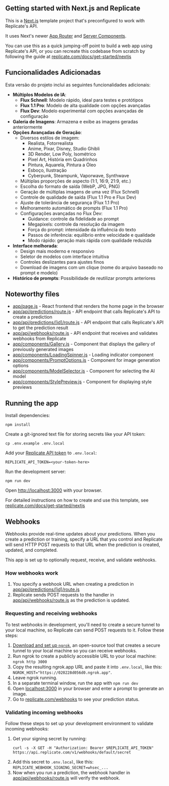 ## Getting started with Next.js and Replicate



This is a [Next.js](https://nextjs.org/) template project that's preconfigured to work with Replicate's API.

It uses Next's newer [App Router](https://nextjs.org/docs/app) and [Server Components](https://nextjs.org/docs/app/building-your-application/rendering/server-components).

You can use this as a quick jumping-off point to build a web app using Replicate's API, or you can recreate this codebase from scratch by following the guide at [replicate.com/docs/get-started/nextjs](https://replicate.com/docs/get-started/nextjs)

## Funcionalidades Adicionadas

Esta versão do projeto inclui as seguintes funcionalidades adicionais:

- **Múltiplos Modelos de IA**:
  - **Flux Schnell**: Modelo rápido, ideal para testes e protótipos
  - **Flux 1.1 Pro**: Modelo de alta qualidade com opções avançadas
  - **Flux Dev**: Modelo experimental com opções avançadas de configuração
- **Galeria de Imagens**: Armazena e exibe as imagens geradas anteriormente
- **Opções Avançadas de Geração**:
  - Diversos estilos de imagem:
    - Realista, Fotorrealista
    - Anime, Pixar, Disney, Studio Ghibli
    - 3D Render, Low Poly, Isométrico
    - Pixel Art, História em Quadrinhos
    - Pintura, Aquarela, Pintura a Óleo
    - Esboço, Ilustração
    - Cyberpunk, Steampunk, Vaporwave, Synthwave
  - Múltiplas proporções de aspecto (1:1, 16:9, 21:9, etc.)
  - Escolha do formato de saída (WebP, JPG, PNG)
  - Geração de múltiplas imagens de uma vez (Flux Schnell)
  - Controle de qualidade de saída (Flux 1.1 Pro e Flux Dev)
  - Ajuste de tolerância de segurança (Flux 1.1 Pro)
  - Melhoramento automático de prompts (Flux 1.1 Pro)
  - Configurações avançadas no Flux Dev:
    - Guidance: controle da fidelidade ao prompt
    - Megapixels: controle da resolução da imagem
    - Força do prompt: intensidade da influência do texto
    - Passos de inferência: equilíbrio entre velocidade e qualidade
    - Modo rápido: geração mais rápida com qualidade reduzida
- **Interface melhorada**: 
  - Design mais moderno e responsivo
  - Seletor de modelos com interface intuitiva
  - Controles deslizantes para ajustes finos
  - Download de imagens com um clique (nome do arquivo baseado no prompt e modelo)
- **Histórico de prompts**: Possibilidade de reutilizar prompts anteriores

## Noteworthy files

- [app/page.js](app/page.js) - React frontend that renders the home page in the browser
- [app/api/predictions/route.js](app/api/predictions/route.js) - API endpoint that calls Replicate's API to create a prediction
- [app/api/predictions/[id]/route.js](app/api/predictions/[id]/route.js) - API endpoint that calls Replicate's API to get the prediction result
- [app/api/webhooks/route.js](app/api/webhooks/route.js) - API endpoint that receives and validates webhooks from Replicate
- [app/components/Gallery.js](app/components/Gallery.js) - Component that displays the gallery of previously generated images
- [app/components/LoadingSpinner.js](app/components/LoadingSpinner.js) - Loading indicator component
- [app/components/PromptOptions.js](app/components/PromptOptions.js) - Component for image generation options
- [app/components/ModelSelector.js](app/components/ModelSelector.js) - Component for selecting the AI model
- [app/components/StylePreview.js](app/components/StylePreview.js) - Component for displaying style previews

## Running the app

Install dependencies:

```console
npm install
```

Create a git-ignored text file for storing secrets like your API token:

```
cp .env.example .env.local
```

Add your [Replicate API token](https://replicate.com/account/api-tokens) to `.env.local`:

```
REPLICATE_API_TOKEN=<your-token-here>
```

Run the development server:

```console
npm run dev
```

Open [http://localhost:3000](http://localhost:3000) with your browser.

For detailed instructions on how to create and use this template, see [replicate.com/docs/get-started/nextjs](https://replicate.com/docs/get-started/nextjs)


## Webhooks

Webhooks provide real-time updates about your predictions. When you create a prediction or training, specify a URL that you control and Replicate will send HTTP POST requests to that URL when the prediction is created, updated, and completed.

This app is set up to optionally request, receive, and validate webhooks.

### How webhooks work

1. You specify a webhook URL when creating a prediction in [app/api/predictions/[id]/route.js](app/api/predictions/[id]/route.js)
1. Replicate sends POST requests to the handler in [app/api/webhooks/route.js](app/api/webhooks/route.js) as the prediction is updated.

### Requesting and receiving webhooks

To test webhooks in development, you'll need to create a secure tunnel to your local machine, so Replicate can send POST requests to it. Follow these steps:

1. [Download and set up `ngrok`](https://replicate.com/docs/webhooks#testing-your-webhook-code), an open-source tool that creates a secure tunnel to your local machine so you can receive webhooks.
1. Run ngrok to create a publicly accessible URL to your local machine: `ngrok http 3000`
1. Copy the resulting ngrok.app URL and paste it into `.env.local`, like this: `NGROK_HOST="https://020228d056d0.ngrok.app"`.
1. Leave ngrok running.
1. In a separate terminal window, run the app with `npm run dev`
1. Open [localhost:3000](http://localhost:3000) in your browser and enter a prompt to generate an image.
1. Go to [replicate.com/webhooks](https://replicate.com/webhooks) to see your prediction status.

### Validating incoming webhooks

Follow these steps to set up your development environment to validate incoming webhooks:

1. Get your signing secret by running:
    ```
    curl -s -X GET -H "Authorization: Bearer $REPLICATE_API_TOKEN" https://api.replicate.com/v1/webhooks/default/secret
    ```
1. Add this secret to `.env.local`, like this: `REPLICATE_WEBHOOK_SIGNING_SECRET=whsec_...`
1. Now when you run a prediction, the webhook handler in [app/api/webhooks/route.js](app/api/webhooks/route.js) will verify the webhook.
